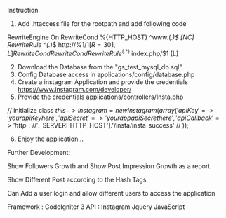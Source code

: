 Instruction

1. Add .htaccess file for the rootpath and add following code

RewriteEngine On
RewriteCond %{HTTP_HOST} ^www\.(.*)$ [NC]
RewriteRule ^(.*)$ http://%1/$1 [R=301,L]
RewriteCond %{REQUEST_FILENAME} !-f
RewriteCond %{REQUEST_FILENAME} !-d
RewriteRule ^(.*)$ index.php/$1 [L]

2. Download the Database from the "gs_test_mysql_db.sql"
3. Config Database access in applications/config/database.php
4. Create a instagram Application and provide the credentials https://www.instagram.com/developer/
5. Provide the credentials applications/controllers/Insta.php



 // initialize class
        $this->instagram = new Instagram(array(
            'apiKey'      => 'your apiKey here',
            'apiSecret'   => 'your app apiSecret here',
            'apiCallback' => 'http://'.$_SERVER['HTTP_HOST'].'/insta/insta_success' // 
        ));
        
6. Enjoy the application...       



Further Development:

Show Followers Growth and Show Post Impression Growth as a report

Show Different Post according to the Hash Tags

Can Add a user login and allow different users to access the application


Framework : CodeIgniter 3
API : Instagram
Jquery
JavaScript 
